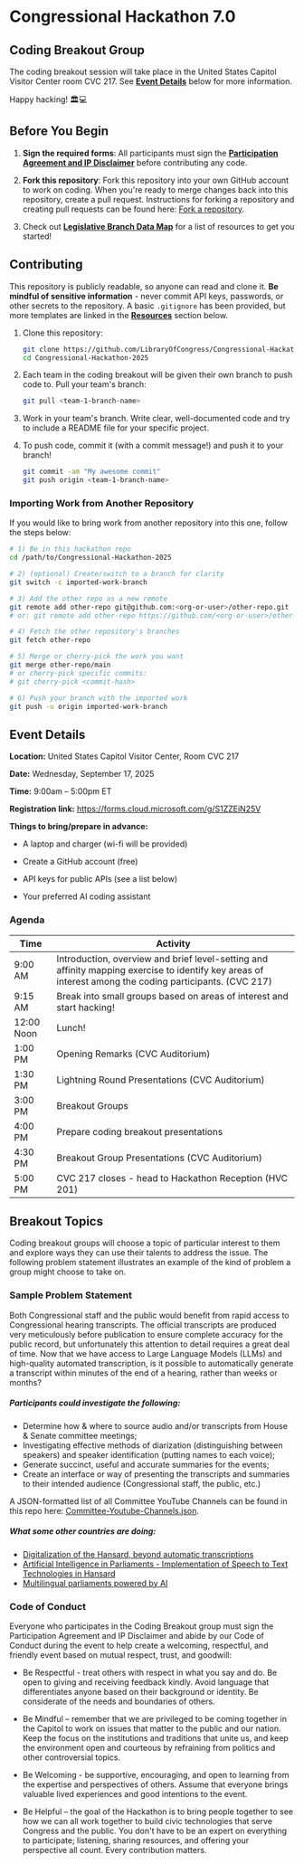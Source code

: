 # Congressional Hackathon 7.0

## Coding Breakout Group

The coding breakout session will take place in the United States Capitol Visitor Center room CVC 217. See **[Event Details](#event-details)** below for more information.

Happy hacking! 🏛️💻

## Before You Begin

1. **Sign the required forms**: All participants must sign the **[Participation Agreement and IP Disclaimer](https://forms.cloud.microsoft.com/g/S1ZZEiN25V)** before contributing any code.

1. **Fork this repository**: Fork this repository into your own GitHub account to work on coding. When you're ready to merge changes back into this repository, create a pull request. Instructions for forking a repository and creating pull requests can be found here: [Fork a repository](https://docs.github.com/en/pull-requests/collaborating-with-pull-requests/working-with-forks/fork-a-repo).

1. Check out **[Legislative Branch Data Map](Legislative-Branch-Data-Map.md)** for a list of resources to get you started!

## Contributing

This repository is publicly readable, so anyone can read and clone it. **Be mindful of sensitive information** - never commit API keys, passwords, or other secrets to the repository. A basic `.gitignore` has been provided, but more templates are linked in the **[Resources](#resources)** section below. 

1. Clone this repository:

   ```bash
   git clone https://github.com/LibraryOfCongress/Congressional-Hackathon-2025.git
   cd Congressional-Hackathon-2025
   ```

1. Each team in the coding breakout will be given their own branch to push code to. Pull your team's branch:

    ```bash
    git pull <team-1-branch-name>
    ```

1. Work in your team's branch. Write clear, well-documented code and try to include a README file for your specific project.

1. To push code, commit it (with a commit message!) and push it to your branch!

    ```bash
    git commit -am "My awesome commit"
    git push origin <team-1-branch-name>
    ```

### Importing Work from Another Repository

If you would like to bring work from another repository into this one, follow the steps below:

```bash
# 1) Be in this hackathon repo
cd /path/to/Congressional-Hackathon-2025

# 2) (optional) Create/switch to a branch for clarity
git switch -c imported-work-branch

# 3) Add the other repo as a new remote
git remote add other-repo git@github.com:<org-or-user>/other-repo.git
# or: git remote add other-repo https://github.com/<org-or-user>/other-repo.git

# 4) Fetch the other repository's branches
git fetch other-repo

# 5) Merge or cherry-pick the work you want
git merge other-repo/main
# or cherry-pick specific commits:
# git cherry-pick <commit-hash>

# 6) Push your branch with the imported work
git push -u origin imported-work-branch
```

## Event Details

**Location:** United States Capitol Visitor Center, Room CVC 217

**Date:** Wednesday, September 17, 2025

**Time:** 9:00am – 5:00pm ET

**Registration link:** https://forms.cloud.microsoft.com/g/S1ZZEiN25V

**Things to bring/prepare in advance:**

*	A laptop and charger (wi-fi will be provided)

*	Create a GitHub account (free)

*	API keys for public APIs (see a list below)

*	Your preferred AI coding assistant

### Agenda

| Time       | Activity  |
  |---|---|
  | 9:00 AM    | Introduction, overview and brief level-setting and affinity mapping exercise to identify key areas of interest among the coding participants. (CVC 217) |
  | 9:15 AM    | Break into small groups based on areas of interest and start hacking! |
  | 12:00 Noon | Lunch! |
  | 1:00 PM    | Opening Remarks (CVC Auditorium) |
  | 1:30 PM    | Lightning Round Presentations (CVC Auditorium) |
  | 3:00 PM    | Breakout Groups |
  | 4:00 PM    | Prepare coding breakout presentations|
  | 4:30 PM    | Breakout Group Presentations (CVC Auditorium)|
  | 5:00 PM    | CVC 217 closes - head to Hackathon Reception (HVC 201) |

## Breakout Topics

Coding breakout groups will choose a topic of particular interest to them and explore ways they can use their talents to address the issue. The following problem statement illustrates an example of the kind of problem a group might choose to take on.

### Sample Problem Statement 

Both Congressional staff and the public would benefit from rapid access to Congressional hearing transcripts. The official transcripts are produced very meticulously before publication to ensure complete accuracy for the public record, but unfortunately this attention to detail requires a great deal of time. Now that we have access to Large Language Models (LLMs) and high-quality automated transcription, is it possible to automatically generate a transcript within minutes of the end of a hearing, rather than weeks or months?

##### Participants could investigate the following:

* Determine how & where to source audio and/or transcripts from House & Senate committee meetings;
* Investigating effective methods of diarization (distinguishing between speakers) and speaker identification (putting names to each voice);
* Generate succinct, useful and accurate summaries for the events;
* Create an interface or way of presenting the transcripts and summaries to their intended audience (Congressional staff, the public, etc.)

A JSON-formatted list of all Committee YouTube Channels can be found in this repo here: [Committee-Youtube-Channels.json](https://github.com/LibraryOfCongress/Congressional-Hackathon-2025/blob/main/Committee-Youtube-Channels.json).

##### What some other countries are doing:
* [Digitalization of the Hansard, beyond automatic transcriptions](https://events.bussola-tech.co/modernisation-of-hansard)
* [Artificial Intelligence in Parliaments - Implementation of Speech to Text Technologies in Hansard](https://events.bussola-tech.co/modernizing-hansard-with-ai)
* [Multilingual parliaments powered by AI](https://library.bussola-tech.co/p/multilingual-parliaments-powered)

### Code of Conduct

Everyone who participates in the Coding Breakout group must sign the Participation Agreement and IP Disclaimer and abide by our Code of Conduct during the event to help create a welcoming, respectful, and friendly event based on mutual respect, trust, and goodwill:

* Be Respectful - treat others with respect in what you say and do. Be open to giving and receiving feedback kindly. Avoid language that differentiates anyone based on their background or identity. Be considerate of the needs and boundaries of others.

* Be Mindful – remember that we are privileged to be coming together in the Capitol to work on issues that matter to the public and our nation. Keep the focus on the institutions and traditions that unite us, and keep the environment open and courteous by refraining from politics and other controversial topics. 

* Be Welcoming - be supportive, encouraging, and open to learning from the expertise and perspectives of others. Assume that everyone brings valuable lived experiences and good intentions to the event.

* Be Helpful – the goal of the Hackathon is to bring people together to see how we can all work together to build civic technologies that serve Congress and the public. You don't have to be an expert on everything to participate; listening, sharing resources, and offering your perspective all count. Every contribution matters.
